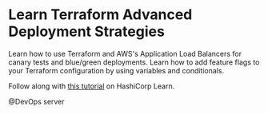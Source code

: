 # Learn Terraform Advanced Deployment Strategies

Learn how to use Terraform and AWS's Application Load Balancers for canary tests and blue/green deployments. Learn how to add feature flags to your Terraform configuration by using variables and conditionals. 

Follow along with [this tutorial](https://learn.hashicorp.com/tutorials/terraform/blue-green-canary-tests-deployments) on HashiCorp Learn.

@DevOps server
